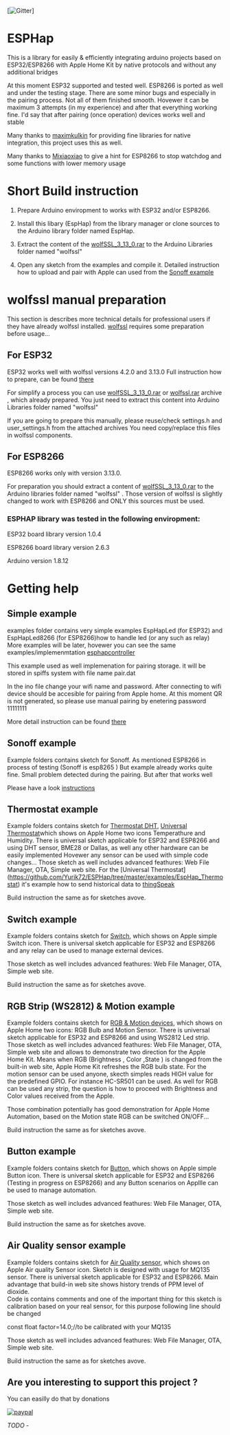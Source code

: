 [![Gitter](https://badges.gitter.im/Join%20Chat.svg)]




ESPHap
===========

This is a library for easily & efficiently integrating arduino projects based on ESP32/ESP8266 with Apple Home Kit by  native protocols 
and without any additional bridges

At this moment  ESP32 supported and tested well.
ESP8266 is ported as well and under the testing stage. There are some minor bugs and especially in the pairing process. Not all of them finished smooth. Hovewer it can be maximum 3 attempts (in my experience) and after that everything working fine. I'd say that after pairing (once operation) devices works well and stable

Many thanks to [maximkulkin](https://github.com/maximkulkin) for providing fine libraries for native integration,
this project uses this as well.

Many thanks to [Mixiaoxiao](https://github.com/Mixiaoxiao)  to give a hint for ESP8266 to stop watchdog and some functions with lower memory usage

# Short Build instruction

1. Prepare Arduino enviropment  to works with ESP32 and/or ESP8266.

2. Install this libary (EspHap) from the library manager or clone sources to the Arduino library folder named EspHap.

3. Extract the content of the [wolfSSL_3_13_0.rar](https://github.com/Yurik72/ESPHap/blob/master/wolfssl/wolfSSL_3_13_0.rar)  to the Arduino Libraries folder named "wolfssl"

4. Open any sketch from the examples and compile it. Detailed instruction how to upload and pair with Apple can used from the  [Sonoff example](https://github.com/Yurik72/ESPHap/wiki/Build-Sonoff-Basic)

#  wolfssl manual preparation

This section is describes more technical details for professional users if they have already wolfssl installed.
[wolfssl](https://github.com/wolfSSL)    requires some preparation before usage...


## For ESP32

ESP32 works well with  wolfssl versions 4.2.0 and 3.13.0
Full instruction how to prepare, can be found [there](https://www.wolfssl.com/doxygen/md__Users_alexabrahamson_Work_wolfssl-CLEAN_IDE_ARDUINO_README.html)

For simplify a process you can use  [wolfSSL_3_13_0.rar](https://github.com/Yurik72/ESPHap/blob/master/wolfssl/wolfSSL_3_13_0.rar)  or [wolfssl.rar](https://github.com/Yurik72/ESPHap/blob/master/wolfssl/wolfSSL.rar) archive , which already prepared. You just need to extract this content  into Arduino Libraries folder named "wolfssl"

If you are going to prepare this manually, please reuse/check settings.h and user_settings.h  from the attached archives
 You need copy/replace this files in wolfssl components.

## For ESP8266

ESP8266 works only with version 3.13.0.

For preparation you should extract a content of [wolfSSL_3_13_0.rar](https://github.com/Yurik72/ESPHap/blob/master/wolfssl/wolfSSL_3_13_0.rar) to the Arduino libraries folder named "wolfssl" .  Those version of wolfssl is slightly changed to work with ESP8266 and ONLY this sources must be used.



### ESPHAP library was tested in the following enviropment:

ESP32 board library  version 1.0.4

ESP8266 board library  version 2.6.3

Arduino version 1.8.12

# Getting help


## Simple example

examples folder contains very simple examples EspHapLed (for ESP32) and EspHapLed8266 (for ESP8266)how to handle led (or any such as relay) 
More examples will be later, hovewer you can see the same examples/implemenmtation
[esphapcontroller](https://github.com/Yurik72/esphapcontroller)

This example used as well implemenation for pairing storage. it will be stored in spiffs system with file name pair.dat

In the ino file change your wifi name and password. After connecting to wifi device should be accesible for pairing from Apple home.
At this moment QR is not generated, so please use manual pairing by enetering password  11111111

More detail instruction can be found [there](https://www.instructables.com/id/Arduino-With-ESP32-and-Native-Apple-HomeKit-Integr/)



## Sonoff example

Example folders contains sketch for Sonoff. As mentioned ESP8266 in process of testing (Sonoff is esp8265 )
But example already works quite fine. Small problem detected during the pairing. But after that works well

Please have a look [instructions](https://github.com/Yurik72/ESPHap/wiki/Build-Sonoff-Basic)

## Thermostat example

Example folders contains sketch for [Thermostat DHT](https://github.com/Yurik72/ESPHap/tree/master/examples/EspHap_DHT11), 
[Universal Thermostat](https://github.com/Yurik72/ESPHap/tree/master/examples/EspHap_Thermostat)which shows on Apple Home two icons Temperathure and Humidity. There is universal sketch applicable for ESP32 and ESP8266 and using DHT sensor, BME28 or Dallas, 
as well any other hardware can be easily implemented
Hovewer any sensor can be used with simple code changes...
Those sketch as well includes advanced feathures: Web File Manager, OTA, Simple web site. For the [Universal Thermostat] (https://github.com/Yurik72/ESPHap/tree/master/examples/EspHap_Thermostat) it's example how to send historical data to [thingSpeak](https://thingspeak.com/)

Build instruction the same as for sketches avove.

## Switch example

Example folders contains sketch for [Switch](https://github.com/Yurik72/ESPHap/tree/master/examples/EspHap_Switch), which shows on Apple simple Switch icon. There is universal sketch applicable for ESP32 and ESP8266 and any relay can be used to manage external devices.

Those sketch as well includes advanced feathures: Web File Manager, OTA, Simple web site.

Build instruction the same as for sketches avove.

## RGB Strip (WS2812) & Motion example

Example folders contains sketch for [RGB & Motion devices](https://github.com/Yurik72/ESPHap/tree/master/examples/EspHap_RGB_Motion), which shows on Apple Home two icons: RGB Bulb  and Motion Sensor. There is universal sketch applicable for ESP32 and ESP8266 and using WS2812 Led strip.
Those sketch as well includes advanced feathures: Web File Manager, OTA, Simple web site and allows to demonstrate  two direction for the Apple Home Kit. Means when RGB (Brightness , Color ,State ) is changed from the built-in web site, Apple Home Kit refreshes the RGB bulb state.
For the motion sensor can be used anyone, skecth simples reads HIGH value for the predefined GPIO. For instance HC-SR501 can be used.
As well for RGB can be used any strip, the question is how to proceed with Brightness and Color values received from the Apple.

Those combination potentially has good demonstration for Apple Home Automation, based on the Motion state RGB can be switched ON/OFF...

Build instruction the same as for sketches avove.

## Button example

Example folders contains sketch for [Button](https://github.com/Yurik72/ESPHap/tree/master/examples/EspHap_Button), which shows on Apple simple Button icon. There is universal sketch applicable for ESP32 and ESP8266 (Testing in progress on ESP8266) and any Button scenarios on Appllle  can be used to manage automation.

Those sketch as well includes advanced feathures: Web File Manager, OTA, Simple web site.

Build instruction the same as for sketches avove.

## Air Quality sensor example

Example folders contains sketch for [ Air Quality sensor](https://github.com/Yurik72/ESPHap/tree/master/examples/EspHap_AirQuality_MQ135), which shows on Apple Air quality Sensor icon.
Sketch is designed with usage for MQ135 sensor. There is universal sketch applicable for ESP32 and ESP8266. Main advantage that build-in web site shows history trends of PPM level of dioxide.  
Code is contains comments and one of the important thing for this sketch is calibration based on your real sensor, for this purpose following line should be changed 

const float factor=14.0;//to be calibrated with your MQ135


Those sketch as well includes advanced feathures: Web File Manager, OTA, Simple web site.

Build instruction the same as for sketches avove.


## Are you interesting to support this project ?

You can easilly do that by donations

[![paypal](https://www.paypalobjects.com/en_US/i/btn/btn_donateCC_LG.gif)](https://www.paypal.com/cgi-bin/webscr?cmd=_donations&business=JVZWJ6FSMURSL&currency_code=USD&source=url)






*TODO* - 
